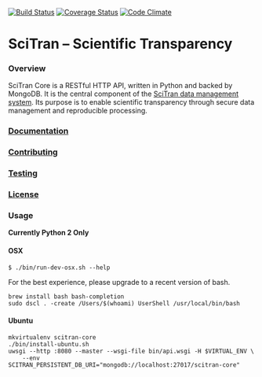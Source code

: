 [![Build Status](https://travis-ci.org/scitran/core.svg?branch=master)](https://travis-ci.org/scitran/core)
[![Coverage Status](https://codecov.io/gh/scitran/core/branch/master/graph/badge.svg)](https://codecov.io/gh/scitran/core/branch/master)
[![Code Climate](https://codeclimate.com/github/scitran/core/badges/gpa.svg)](https://codeclimate.com/github/scitran/core)

# SciTran – Scientific Transparency

### Overview

SciTran Core is a RESTful HTTP API, written in Python and backed by MongoDB. It is the central component of the [SciTran data management system](https://scitran.github.io). Its purpose is to enable scientific transparency through secure data management and reproducible processing.


### [Documentation](https://scitran.github.io/core)

### [Contributing](https://github.com/scitran/core/blob/master/CONTRIBUTING.md)

### [Testing](https://github.com/scitran/core/blob/master/TESTING.md)

### [License](https://github.com/scitran/core/blob/master/LICENSE)


### Usage
**Currently Python 2 Only**

#### OSX
```
$ ./bin/run-dev-osx.sh --help
```

For the best experience, please upgrade to a recent version of bash.
```
brew install bash bash-completion
sudo dscl . -create /Users/$(whoami) UserShell /usr/local/bin/bash
```

#### Ubuntu
```
mkvirtualenv scitran-core
./bin/install-ubuntu.sh
uwsgi --http :8080 --master --wsgi-file bin/api.wsgi -H $VIRTUAL_ENV \
    --env SCITRAN_PERSISTENT_DB_URI="mongodb://localhost:27017/scitran-core"
```
